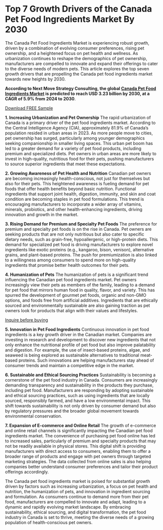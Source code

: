 # Top 7 Growth Drivers of the Canada Pet Food Ingredients Market By 2030

The Canada Pet Food Ingredients Market is experiencing robust growth, driven by a combination of evolving consumer preferences, rising pet ownership, and a heightened focus on pet health and wellness. As urbanization continues to reshape the demographics of pet ownership, manufacturers are compelled to innovate and expand their offerings to cater to the diverse needs of modern pets. This article explores the top seven growth drivers that are propelling the Canada pet food ingredients market towards new heights by 2030.

**According to Next Move Strategy Consulting, the global [Canada Pet Food Ingredients Market](https://www.nextmsc.com/report/canada-pet-food-ingredients-market) is predicted to reach USD 3.23 billion by 2030, at a CAGR of 5.9% from 2024 to 2030**.

[Download FREE Sample](https://www.nextmsc.com/canada-pet-food-ingredients-market/request-sample)

**1. Increasing Urbanization and Pet Ownership**
The rapid urbanization of Canada is a primary driver of the pet food ingredients market. According to the Central Intelligence Agency (CIA), approximately 81.9% of Canada’s population resided in urban areas in 2023. As more people move to cities, pet ownership has surged, particularly among younger demographics seeking companionship in smaller living spaces. This urban pet boom has led to a greater demand for a variety of pet food products, including premium and specialized diets. Pet owners in urban areas are more likely to invest in high-quality, nutritious food for their pets, pushing manufacturers to source superior ingredients that meet these expectations.

**2. Growing Awareness of Pet Health and Nutrition**
Canadian pet owners are becoming increasingly health-conscious, not just for themselves but also for their pets. This heightened awareness is fueling demand for pet foods that offer health benefits beyond basic nutrition. Functional ingredients that support joint health, digestion, immunity, and skin and coat condition are becoming staples in pet food formulations. This trend is encouraging manufacturers to incorporate a wider array of vitamins, minerals, probiotics, and other health-enhancing ingredients, driving innovation and growth in the market.

**3. Rising Demand for Premium and Specialty Pet Foods**
The preference for premium and specialty pet foods is on the rise in Canada. Pet owners are seeking products that are not only nutritious but also cater to specific dietary needs, such as grain-free, hypoallergenic, or high-protein diets. This demand for specialized pet food is driving manufacturers to explore novel ingredients like exotic proteins (e.g., kangaroo, bison, venison), alternative grains, and plant-based proteins. The push for premiumization is also linked to a willingness among consumers to spend more on high-quality ingredients that promise better health outcomes for their pets.

**4. Humanization of Pets**
The humanization of pets is a significant trend influencing the Canadian pet food ingredients market. Pet owners increasingly view their pets as members of the family, leading to a demand for pet food that mirrors human food in quality, flavor, and variety. This has spurred the development of gourmet pet foods, organic and non-GMO options, and foods free from artificial additives. Ingredients that are ethically sourced and environmentally sustainable are also gaining traction as pet owners look for products that align with their values and lifestyles.

[Inquire before buying](https://www.nextmsc.com/canada-pet-food-ingredients-market/inquire-before-buying)

**5. Innovation in Pet Food Ingredients**
Continuous innovation in pet food ingredients is a key growth driver in the Canadian market. Companies are investing in research and development to discover new ingredients that not only enhance the nutritional profile of pet food but also improve palatability and digestion. For example, the use of insect-based proteins, algae, and seaweed is being explored as sustainable alternatives to traditional meat-based proteins. Such innovations are helping manufacturers stay ahead of consumer trends and maintain a competitive edge in the market.

**6. Sustainable and Ethical Sourcing Practices**
Sustainability is becoming a cornerstone of the pet food industry in Canada. Consumers are increasingly demanding transparency and sustainability in the products they purchase, including pet food. Manufacturers are responding by adopting sustainable and ethical sourcing practices, such as using ingredients that are locally sourced, responsibly farmed, and have a low environmental impact. This shift towards sustainability is not only driven by consumer demand but also by regulatory pressures and the broader global movement towards environmental conservation.

**7. Expansion of E-commerce and Online Retail**
The growth of e-commerce and online retail channels is significantly impacting the Canadian pet food ingredients market. The convenience of purchasing pet food online has led to increased sales, particularly of premium and specialty products that may not be readily available in physical stores. This digital shift is providing manufacturers with direct access to consumers, enabling them to offer a broader range of products and engage with pet owners through targeted marketing strategies. The data collected from online sales is also helping companies better understand consumer preferences and tailor their product offerings accordingly.

The Canada pet food ingredients market is poised for substantial growth driven by factors such as increasing urbanization, a focus on pet health and nutrition, the humanization of pets, and innovation in ingredient sourcing and formulation. As consumers continue to demand more from their pet food, manufacturers are compelled to innovate and adapt, leading to a dynamic and rapidly evolving market landscape. By embracing sustainability, ethical sourcing, and digital transformation, the pet food industry in Canada is set to thrive, meeting the diverse needs of a growing population of health-conscious pet owners.

